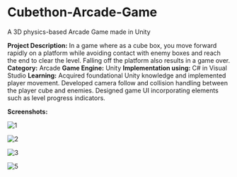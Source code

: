 # Cubethon-Arcade-Game

A 3D physics-based Arcade Game made in Unity

**Project Description:**
In a game where as a cube box, you move forward rapidly on a platform while avoiding contact with enemy boxes and reach the end to clear the level. Falling off the platform also results in a game over.
**Category:** Arcade
**Game Engine:** Unity
**Implementation using:** C# in Visual Studio
**Learning:**
Acquired foundational Unity knowledge and implemented player movement.
Developed camera follow and collision handling between the player cube and enemies.
Designed game UI incorporating elements such as level progress indicators.

**Screenshots:**

![1](https://github.com/Kamehamehaaaaaa/Cubethon-Arcade-Game/assets/31343707/31306df8-87b9-4918-8231-4046a46dc142)

![2](https://github.com/Kamehamehaaaaaa/Cubethon-Arcade-Game/assets/31343707/97e72653-b0bb-438c-9af0-e37923398169)

![3](https://github.com/Kamehamehaaaaaa/Cubethon-Arcade-Game/assets/31343707/6df8fec9-4cdc-412f-bd62-cb28ffb37df3)

![5](https://github.com/Kamehamehaaaaaa/Cubethon-Arcade-Game/assets/31343707/08541f1b-b241-49f1-b276-4b576e5d036f)
